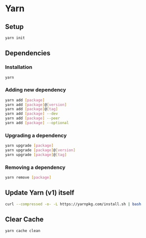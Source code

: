# Yarn

## Setup

```bash
yarn init
```

## Dependencies

### Installation

```bash
yarn
```

### Adding new dependency

```bash
yarn add [package]
yarn add [package]@[version]
yarn add [package]@[tag]
yarn add [package] --dev
yarn add [package] --peer
yarn add [package] --optional
```

### Upgrading a dependency

```bash
yarn upgrade [package]
yarn upgrade [package]@[version]
yarn upgrade [package]@[tag]
```

### Removing a dependency

```bash
yarn remove [package]
```

## Update Yarn (v1) itself

```bash
curl --compressed -o- -L https://yarnpkg.com/install.sh | bash
```

## Clear Cache

```bash
yarn cache clean
```
